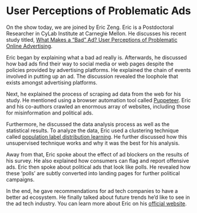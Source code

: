 # User Perceptions of Problematic Ads

On the show today, we are joined by Eric Zeng. Eric is a Postdoctoral Researcher in CyLab Institute at Carnegie Mellon. He discusses his recent study titled, [What Makes a “Bad” Ad? User Perceptions of Problematic Online Advertising](https://dl.acm.org/doi/abs/10.1145/3411764.3445459).

Eric began by explaining what a bad ad really is. Afterwards, he discussed how bad ads find their way to social media or web pages despite the policies provided by advertising platforms. He explained the chain of events involved in putting up an ad. The discussion revealed the loophole that exists amongst advertising platforms.

Next, he explained the process of scraping ad data from the web for his study. He mentioned using a browser automation tool called [Puppeteer](https://pptr.dev/). Eric and his co-authors crawled an enormous array of websites, including those for misinformation and political ads. 

Furthermore, he discussed the data analysis process as well as the statistical results. To analyze the data, Eric used a clustering technique called [population label distribution learning](https://dl.acm.org/doi/fullHtml/10.1145/3308560.3317082#:~:text=The%20population%20label%20distribution%20learning,%7D%20%28%20y%20%5E%20i%20%29%20i). He further discussed how this unsupervised technique works and why it was the best for his analysis. 

Away from that, Eric spoke about the effect of ad blockers on the results of his survey. He also explained how consumers can flag and report offensive ads. Eric then spoke about political ads that look like polls. He revealed how these ‘polls’ are subtly converted into landing pages for further political campaigns.

In the end, he gave recommendations for ad tech companies to have a better ad ecosystem. He finally talked about future trends he’d like to see in the ad tech industry. You can learn more about Eric on his [official website](https://www.ericwzeng.com/).
